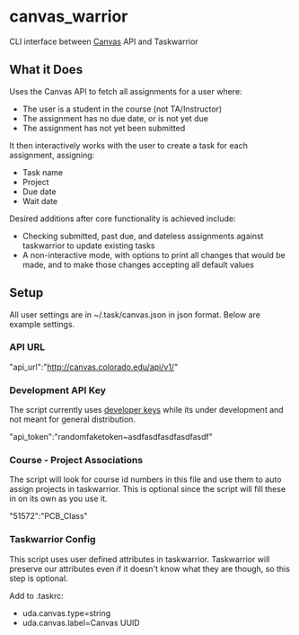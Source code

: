# canvas_warrior
CLI interface between [Canvas](https://www.instructure.com/canvas/) API and Taskwarrior

## What it Does
Uses the Canvas API to fetch all assignments for a user where:
 * The user is a student in the course (not TA/Instructor)
 * The assignment has no due date, or is not yet due
 * The assignment has not yet been submitted

It then interactively works with the user to create a task for each assignment, assigning:
 * Task name
 * Project
 * Due date
 * Wait date

Desired additions after core functionality is achieved include:
 * Checking submitted, past due, and dateless assignments against taskwarrior to update existing tasks
 * A non-interactive mode, with options to print all changes that would be made, and to make those changes accepting all default values

## Setup
All user settings are in ~/.task/canvas.json in json format. Below are example settings.

### API URL
"api_url":"http://canvas.colorado.edu/api/v1/"

### Development API Key
The script currently uses [developer keys](https://canvas.instructure.com/doc/api/file.developer_keys.html) while its under development and not meant for general distribution.

"api_token":"randomfaketoken~asdfasdfasdfasdfasdf"

### Course - Project Associations
The script will look for course id numbers in this file and use them to auto assign projects in taskwarrior. This is optional since the script will fill these in on its own as you use it.

"51572":"PCB_Class"

### Taskwarrior Config
This script uses user defined attributes in taskwarrior. Taskwarrior will preserve our attributes even if it doesn't know what they are though, so this step is optional.

Add to .taskrc:
 * uda.canvas.type=string
 * uda.canvas.label=Canvas UUID